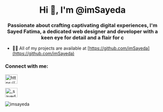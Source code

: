 <h1 align="center">Hi 👋, I'm @imSayeda</h1>
<h3 align="center">Passionate about crafting captivating digital experiences, I'm Sayed Fatima, a dedicated web designer and developer with a keen eye for detail and a flair for c</h3>

- 👨‍💻 All of my projects are available at [https://github.com/imSayeda](https://github.com/imSayeda)

<h3 align="left">Connect with me:</h3>
<p align="left">
<a href="https://linkedin.com/in/https://www.linkedin.com/in/sayeda-fatima-5649aa276/" target="blank"><img align="center" src="https://raw.githubusercontent.com/rahuldkjain/github-profile-readme-generator/master/src/images/icons/Social/linked-in-alt.svg" alt="https://www.linkedin.com/in/sayeda-fatima-5649aa276/" height="30" width="40" /></a>

<a href="https://instagram.com/_sayeda_12" target="blank"><img align="center" src="https://raw.githubusercontent.com/rahuldkjain/github-profile-readme-generator/master/src/images/icons/Social/instagram.svg" alt="_sayeda_12" height="30" width="40" /></a>
</p>

<p><img align="center" src="https://github-readme-stats.vercel.app/api/top-langs?username=imsayeda&show_icons=true&locale=en&layout=compact" alt="imsayeda" /></p>
